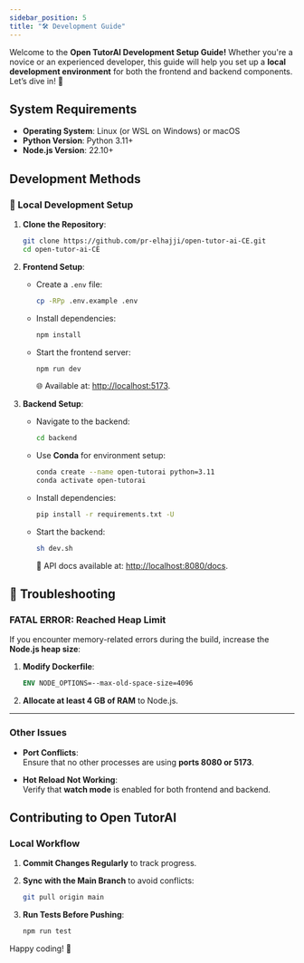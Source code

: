 ```yaml
---
sidebar_position: 5
title: "🛠️ Development Guide"
---
```


Welcome to the **Open TutorAI Development Setup Guide!** Whether you're a novice or an experienced developer, this guide will help you set up a **local development environment** for both the frontend and backend components. Let’s dive in! 🚀

## System Requirements

- **Operating System**: Linux (or WSL on Windows) or macOS  
- **Python Version**: Python 3.11+  
- **Node.js Version**: 22.10+

## Development Methods

### 🐧 Local Development Setup

1. **Clone the Repository**:

   ```bash
   git clone https://github.com/pr-elhajji/open-tutor-ai-CE.git
   cd open-tutor-ai-CE
   ```

2. **Frontend Setup**:
   - Create a `.env` file:

     ```bash
     cp -RPp .env.example .env
     ```

   - Install dependencies:

     ```bash
     npm install
     ```

   - Start the frontend server:

     ```bash
     npm run dev
     ```

     🌐 Available at: [http://localhost:5173](http://localhost:5173).

3. **Backend Setup**:
   - Navigate to the backend:

     ```bash
     cd backend
     ```

   - Use **Conda** for environment setup:

     ```bash
     conda create --name open-tutorai python=3.11
     conda activate open-tutorai
     ```

   - Install dependencies:

     ```bash
     pip install -r requirements.txt -U
     ```

   - Start the backend:

     ```bash
     sh dev.sh
     ```

     📄 API docs available at: [http://localhost:8080/docs](http://localhost:8080/docs).


## 🐛 Troubleshooting

### **FATAL ERROR: Reached Heap Limit**

If you encounter memory-related errors during the build, increase the **Node.js heap size**:

1. **Modify Dockerfile**:

   ```dockerfile
   ENV NODE_OPTIONS=--max-old-space-size=4096
   ```

2. **Allocate at least 4 GB of RAM** to Node.js.

---

### **Other Issues**

- **Port Conflicts**:  
   Ensure that no other processes are using **ports 8080 or 5173**.

- **Hot Reload Not Working**:  
   Verify that **watch mode** is enabled for both frontend and backend.

## Contributing to Open TutorAI

### Local Workflow

1. **Commit Changes Regularly** to track progress.
2. **Sync with the Main Branch** to avoid conflicts:

   ```bash
   git pull origin main
   ```

3. **Run Tests Before Pushing**:

   ```bash
   npm run test
   ```

Happy coding! 🎉
